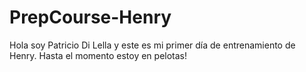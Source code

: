 # PrepCourse-Henry
Hola soy Patricio Di Lella y este es mi primer día de entrenamiento de Henry. Hasta el momento estoy en pelotas!
